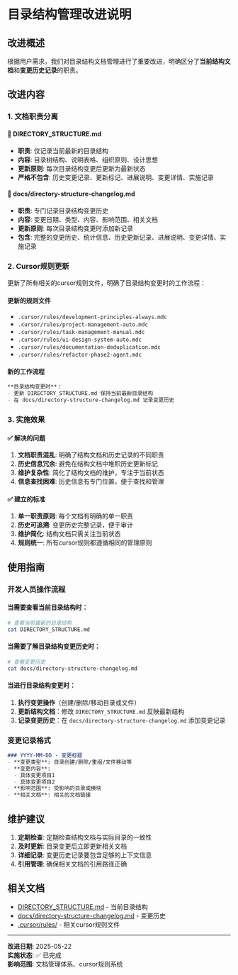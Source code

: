 # 目录结构管理改进说明

## 改进概述

根据用户需求，我们对目录结构文档管理进行了重要改进，明确区分了**当前结构文档**和**变更历史记录**的职责。

## 改进内容

### 1. 文档职责分离

#### 📁 DIRECTORY_STRUCTURE.md
- **职责**: 仅记录当前最新的目录结构
- **内容**: 目录树结构、说明表格、组织原则、设计思想
- **更新原则**: 每次目录结构变更后更新为最新状态
- **严格不包含**: 历史变更记录、更新标记、进展说明、变更详情、实施记录

#### 📁 docs/directory-structure-changelog.md  
- **职责**: 专门记录目录结构变更历史
- **内容**: 变更日期、类型、内容、影响范围、相关文档
- **更新原则**: 每次目录结构变更时添加新记录
- **包含**: 完整的变更历史、统计信息、历史更新记录、进展说明、变更详情、实施记录

### 2. Cursor规则更新

更新了所有相关的cursor规则文件，明确了目录结构变更时的工作流程：

#### 更新的规则文件
- `.cursor/rules/development-principles-always.mdc`
- `.cursor/rules/project-management-auto.mdc`
- `.cursor/rules/task-management-manual.mdc`
- `.cursor/rules/ui-design-system-auto.mdc`
- `.cursor/rules/documentation-deduplication.mdc`
- `.cursor/rules/refactor-phase2-agent.mdc`

#### 新的工作流程
```markdown
**目录结构变更时**：
- 更新 DIRECTORY_STRUCTURE.md 保持当前最新目录结构
- 在 docs/directory-structure-changelog.md 记录变更历史
```

### 3. 实施效果

#### ✅ 解决的问题
1. **文档职责混乱**: 明确了结构文档和历史记录的不同职责
2. **历史信息冗余**: 避免在结构文档中堆积历史更新标记
3. **维护复杂性**: 简化了结构文档的维护，专注于当前状态
4. **信息查找困难**: 历史信息有专门位置，便于查找和管理

#### ✅ 建立的标准
1. **单一职责原则**: 每个文档有明确的单一职责
2. **历史可追溯**: 变更历史完整记录，便于审计
3. **维护简化**: 结构文档只需关注当前状态
4. **规则统一**: 所有cursor规则都遵循相同的管理原则

## 使用指南

### 开发人员操作流程

#### 当需要查看当前目录结构时：
```bash
# 查看当前最新的目录结构
cat DIRECTORY_STRUCTURE.md
```

#### 当需要了解目录结构变更历史时：
```bash
# 查看变更历史
cat docs/directory-structure-changelog.md
```

#### 当进行目录结构变更时：
1. **执行变更操作**（创建/删除/移动目录或文件）
2. **更新结构文档**：修改 `DIRECTORY_STRUCTURE.md` 反映最新结构
3. **记录变更历史**：在 `docs/directory-structure-changelog.md` 添加变更记录

### 变更记录格式

```markdown
### YYYY-MM-DD - 变更标题
- **变更类型**: 目录创建/删除/重组/文件移动等
- **变更内容**: 
  - 具体变更项目1
  - 具体变更项目2
- **影响范围**: 受影响的目录或模块
- **相关文档**: 相关的文档链接
```

## 维护建议

1. **定期检查**: 定期检查结构文档与实际目录的一致性
2. **及时更新**: 目录变更后立即更新相关文档
3. **详细记录**: 变更历史记录要包含足够的上下文信息
4. **引用管理**: 确保相关文档的引用路径正确

## 相关文档

- [DIRECTORY_STRUCTURE.md](../DIRECTORY_STRUCTURE.md) - 当前目录结构
- [docs/directory-structure-changelog.md](directory-structure-changelog.md) - 变更历史
- [.cursor/rules/](../.cursor/rules/) - 相关cursor规则文件

---

**改进日期**: 2025-05-22  
**实施状态**: ✅ 已完成  
**影响范围**: 文档管理体系、cursor规则系统 